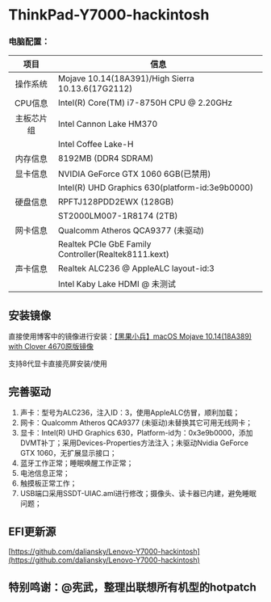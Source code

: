 # ThinkPad-Y7000-hackintosh
### 电脑配置：

|项目|信息|
|:-----:|-----|
|操作系统|Mojave 10.14(18A391)/High Sierra 10.13.6(17G2112)|
|CPU信息|Intel(R) Core(TM) i7-8750H CPU @ 2.20GHz|
|主板芯片组|Intel Cannon Lake HM370|
||Intel Coffee Lake-H|
|内存信息|8192MB  (DDR4 SDRAM)|
|显卡信息|NVIDIA GeForce GTX 1060 6GB(已禁用)|
||Intel(R) UHD Graphics 630(platform-id:3e9b0000)|
|硬盘信息|RPFTJ128PDD2EWX (128GB)|
||ST2000LM007-1R8174 (2TB)|
|网卡信息|Qualcomm Atheros QCA9377 (未驱动)|
||Realtek PCIe GbE Family Controller(Realtek8111.kext)|
|声卡信息|Realtek ALC236 @ AppleALC layout-id:3|
||Intel Kaby Lake HDMI @ 未测试|

## 安装镜像

直接使用博客中的镜像进行安装：[【黑果小兵】macOS Mojave 10.14(18A389) with Clover 4670原版镜像](https://blog.daliansky.net/macOS-Mojave-10.14-18A389-Release-with-Clover-4670-original-mirror.html)

支持8代显卡直接亮屏安装/使用

## 完善驱动

1. 声卡：型号为ALC236，注入ID：3，使用AppleALC仿冒，顺利加载；
2. 网卡：Qualcomm Atheros QCA9377 (未驱动)未替换其它可用无线网卡；
3. 显卡：Intel(R) UHD Graphics 630，Platform-id为：0x3e9b0000，添加DVMT补丁；采用Devices-Properties方法注入；未驱动Nvidia GeForce GTX 1060，无扩展显示接口；
4. 蓝牙工作正常；睡眠唤醒工作正常；
5. 电池信息正常；
6. 触摸板正常工作；
7. USB端口采用SSDT-UIAC.aml进行修改；摄像头、读卡器已内建，避免睡眠问题；

## EFI更新源

[https://github.com/daliansky/Lenovo-Y7000-hackintosh](https://github.com/daliansky/Lenovo-Y7000-hackintosh)

## 特别鸣谢：@宪武，整理出联想所有机型的hotpatch

